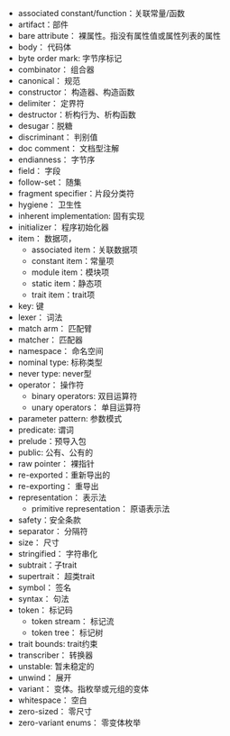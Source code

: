 
- associated constant/function：关联常量/函数
- artifact：部件
- bare attribute： 裸属性。指没有属性值或属性列表的属性
- body： 代码体
- byte order mark: 字节序标记
- combinator： 组合器
- canonical： 规范
- constructor： 构造器、构造函数
- delimiter： 定界符
- destructor：析构行为、析构函数
- desugar：脱糖
- discriminant： 判别值
- doc comment： 文档型注解
- endianness： 字节序
- field： 字段
- follow-set： 随集
- fragment specifier：片段分类符
- hygiene： 卫生性
- inherent implementation: 固有实现
- initializer： 程序初始化器
- item： 数据项，
  - associated item：关联数据项
  - constant item：常量项
  - module item：模块项
  - static item：静态项
  - trait item：trait项
- key: 键
- lexer： 词法
- match arm： 匹配臂
- matcher： 匹配器
- namespace： 命名空间
- nominal type: 标称类型
- never type: never型
- operator： 操作符
  - binary operators: 双目运算符
  - unary operators： 单目运算符
- parameter pattern: 参数模式
- predicate: 谓词
- prelude：预导入包
- public: 公有、公有的
- raw pointer： 裸指针
- re-exported：重新导出的
- re-exporting： 重导出
- representation： 表示法
  - primitive representation： 原语表示法
- safety：安全条款
- separator： 分隔符
- size： 尺寸
- stringified： 字符串化
- subtrait：子trait
- supertrait： 超类trait
- symbol： 签名
- syntax： 句法
- token： 标记码
  - token stream： 标记流
  - token tree： 标记树
- trait bounds: trait约束
- transcriber： 转换器
- unstable: 暂未稳定的
- unwind： 展开
- variant： 变体。指枚举或元组的变体
- whitespace： 空白
- zero-sized： 零尺寸
- zero-variant enums： 零变体枚举


